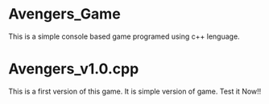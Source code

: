 # Avengers_Game
This is a simple console based game programed using c++ lenguage.

# Avengers_v1.0.cpp
This is a first version of this game. It is simple version of game. Test it Now!!
